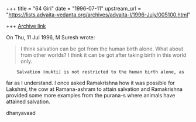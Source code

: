 +++
title = "64 Giri"
date = "1996-07-11"
upstream_url = "https://lists.advaita-vedanta.org/archives/advaita-l/1996-July/005100.html"

+++
[Archive link](https://lists.advaita-vedanta.org/archives/advaita-l/1996-July/005100.html)

On Thu, 11 Jul 1996, M Suresh wrote:

>   I think salvation can be got from the human birth alone. What about from
 other
>   worlds? I think it can be got after taking birth in this world only.

        Salvation (mukti) is not restricted to the human birth alone, as
far as I understand. I once asked Ramakrishna how it was possible for
Lakshmi, the cow at Ramana-ashram to attain salvation and Ramakrishna
provided some more examples from the purana-s where animals have attained
salvation.

dhanyavaad

